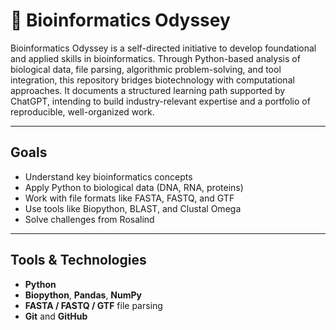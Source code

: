 # 🧬 Bioinformatics Odyssey

Bioinformatics Odyssey is a self-directed initiative to develop foundational and applied skills in bioinformatics. Through Python-based analysis of biological data, file parsing, algorithmic problem-solving, and tool integration, this repository bridges biotechnology with computational approaches. It documents a structured learning path supported by ChatGPT, intending to build industry-relevant expertise and a portfolio of reproducible, well-organized work.

---
## Goals

- Understand key bioinformatics concepts
- Apply Python to biological data (DNA, RNA, proteins)
- Work with file formats like FASTA, FASTQ, and GTF
- Use tools like Biopython, BLAST, and Clustal Omega
- Solve challenges from Rosalind
---

## Tools & Technologies

- **Python**
- **Biopython**, **Pandas**, **NumPy**
- **FASTA / FASTQ / GTF** file parsing
- **Git** and **GitHub**
